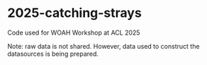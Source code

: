 # 2025-catching-strays
Code used for WOAH Workshop at ACL 2025

Note: raw data is not shared. However, data used to construct the datasources is being prepared.
